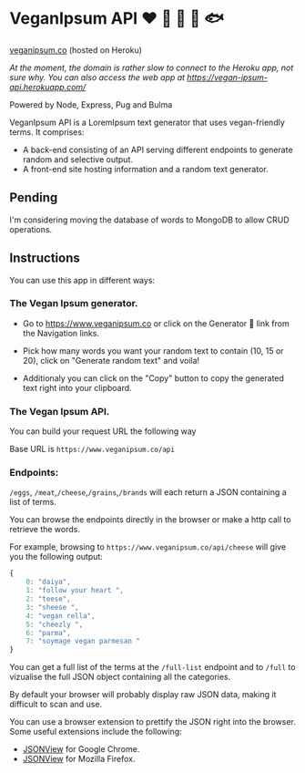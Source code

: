 # VeganIpsum API ❤️ 🐄 🐓 🐑 🐟

[veganipsum.co](https://vegan-ipsum-api.herokuapp.com/) (hosted on Heroku)

*At the moment, the domain is rather slow to connect to the Heroku app, not sure why. You can also access the web app at https://vegan-ipsum-api.herokuapp.com/*

Powered by Node, Express, Pug and Bulma

VeganIpsum API is a LoremIpsum text generator that uses vegan-friendly terms. It comprises:
 - A back-end consisting of an API serving different endpoints to generate random and selective output.
 - A front-end site hosting information and a random text generator.

## Pending

  I'm considering moving the database of words to MongoDB to allow CRUD operations.

## Instructions

You can use this app in different ways:

### The Vegan Ipsum generator.

- Go to https://www.veganipsum.co or click on the Generator 🤖 link from the Navigation links.

- Pick how many words you want your random text to contain (10, 15 or 20), click on "Generate random text" and voila!

- Additionaly you can click on the "Copy" button to copy the generated text right into your clipboard.

### The Vegan Ipsum API.

You can build your request URL the following way

Base URL is `https://www.veganipsum.co/api`

### Endpoints:

`/eggs`, `/meat`,`/cheese`,`/grains`,`/brands` will each return a JSON containing a list of terms.

You can browse the endpoints directly in the browser or make a http call to retrieve the words.

For example, browsing to `https://www.veganipsum.co/api/cheese` will give you the following output:

```javascript
{
    0: "daiya",
    1: "follow your heart ",
    2: "teese",
    3: "sheese ",
    4: "vegan rella",
    5: "cheezly ",
    6: "parma",
    7: "soymage vegan parmesan "
}
```

You can get a full list of the terms at the `/full-list` endpoint and to `/full` to vizualise the full JSON object containing all the categories.

By default your browser will probably display raw JSON data, making it difficult to scan and use.

You can use a browser extension to prettify the JSON right into the browser. Some useful extensions include the following:

- [JSONView](https://chrome.google.com/webstore/detail/jsonview/chklaanhfefbnpoihckbnefhakgolnmc) for Google Chrome.
- [JSONView](https://addons.mozilla.org/en-US/firefox/addon/jsonview/) for Mozilla Firefox.
